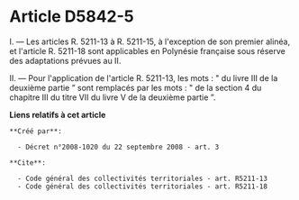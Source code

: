 # Article D5842-5

I. ― Les articles R. 5211-13 à R. 5211-15, à l'exception de son premier alinéa, et l'article R. 5211-18 sont applicables en
Polynésie française sous réserve des adaptations prévues au II. 

II. ― Pour l'application de l'article R. 5211-13, les mots : " du livre III de la deuxième partie ” sont remplacés par les
mots : " de la section 4 du chapitre III du titre VII du livre V de la deuxième partie ”.

**Liens relatifs à cet article**

	**Créé par**:

	  - Décret n°2008-1020 du 22 septembre 2008 - art. 3

	**Cite**:

	  - Code général des collectivités territoriales - art. R5211-13
	  - Code général des collectivités territoriales - art. R5211-18
